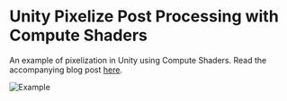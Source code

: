 # Unity Pixelize Post Processing with Compute Shaders
An example of pixelization in Unity using Compute Shaders. Read the accompanying blog post [here]().

![Example]()
